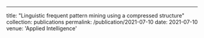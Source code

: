---
title: "Linguistic frequent pattern mining using a compressed structure"
collection: publications
permalink: /publication/2021-07-10
date: 2021-07-10
venue: 'Applied Intelligence'